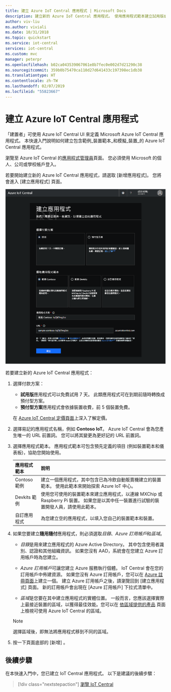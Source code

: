 ```yaml
---
title: 建立 Azure IoT Central 應用程式 | Microsoft Docs
description: 建立新的 Azure IoT Central 應用程式。 使用應用程式範本建立試用版或隨用隨付的應用程式。
author: viv-liu
ms.author: viviali
ms.date: 10/31/2018
ms.topic: quickstart
ms.service: iot-central
services: iot-central
ms.custom: mvc
manager: peterpr
ms.openlocfilehash: b02ca043539067061e8b7fec0e002d7d21290c38
ms.sourcegitcommit: 359b0b75470ca110d27d641433c197398ec1db38
ms.translationtype: HT
ms.contentlocale: zh-TW
ms.lasthandoff: 02/07/2019
ms.locfileid: "55823667"
---
```

# <a name="create-an-azure-iot-central-application"></a>建立 Azure IoT Central 應用程式

「建置者」可使用 Azure IoT Central UI 來定義 Microsoft Azure IoT Central 應用程式。 本快速入門說明如何建立包含範例_裝置範本_和模擬_裝置_的 Azure IoT Central 應用程式。

瀏覽至 Azure IoT Central 的[應用程式管理員](https://aka.ms/iotcentral)頁面。 您必須使用 Microsoft 的個人、公司或學校帳戶登入。

若要開始建立新的 Azure IoT Central 應用程式，請選取 [新增應用程式]。 您將會進入 [建立應用程式] 頁面。

![Azure IoT Central 的建立應用程式頁面](media/quick-deploy-iot-central-experimental/iotcentralcreate.png)

若要建立新的 Azure IoT Central 應用程式：

1. 選擇付款方案：
    - **試用版**應用程式可以免費試用 7 天。 此類應用程式可在到期前隨時轉換成預付型方案。
    - **預付型方案**應用程式會依據裝置收費，前 5 個裝置免費。

    在 [Azure IoT Central 定價頁面](https://azure.microsoft.com/pricing/details/iot-central/)上深入了解定價。

1. 選擇易記的應用程式名稱，例如 **Contoso IoT**。 Azure IoT Central 會為您產生唯一的 URL 前置詞。 您可以將其變更為更好記的 URL 前置詞。

1. 選擇應用程式範本。 應用程式範本可包含預先定義的項目 (例如裝置範本和儀表板)，協助您開始使用。

    | 應用程式範本 | 說明 |
    | -------------------- | ----------- |
    | Contoso 範例       | 建立一個應用程式，其中包含已為冷飲自動販賣機建立的裝置範本。 使用此範本來開始探索 Azure IoT 中心。 |
    | Devkits 範例       | 使用您可使用的裝置範本來建立應用程式，以連線 MXChip 或 Raspberry Pi 裝置。 如果您是以其中任一裝置進行試驗的裝置開發人員，請使用此範本。 |
    | 自訂應用程式   | 為您建立空的應用程式，以填入您自己的裝置範本和裝置。 |

1. 如果您要建立**隨用隨付**應用程式，則必須選取*目錄*、*Azure 訂用帳戶*和*區域*。 

    - *目錄*是用來建立應用程式的 Azure Active Directory。 其中包含使用者識別、認證和其他組織資訊。 如果您沒有 AAD，系統會在您建立 Azure 訂用帳戶時為您建立。

    - *Azure 訂用帳戶*可讓您建立 Azure 服務執行個體。 IoT Central 會在您的訂用帳戶中佈建資源。 如果您沒有 Azure 訂用帳戶，您可以在 [Azure 註冊頁面](https://aka.ms/createazuresubscription)上建立一個。 建立 Azure 訂用帳戶之後，請瀏覽回到 [建立應用程式] 頁面。 新的訂用帳戶會出現在 [Azure 訂用帳戶] 下拉式清單中。

    - *區域*是您要在其中建立應用程式的實體位置。 一般而言，您應該選擇實際上最接近裝置的區域，以獲得最佳效能。您可以在 [依區域提供的產品](https://azure.microsoft.com/regions/services/) 頁面上檢視可使用 Azure IoT Central 的區域。

    > [!Note]
    > 選擇區域後，即無法將應用程式移到不同的區域。

1. 按一下頁面底部的 [新增] 。

## <a name="next-steps"></a>後續步驟

在本快速入門中，您已建立 IoT Central 應用程式。 以下是建議的後續步驟：

> [!div class="nextstepaction"]
> [瀏覽 IoT Central](https://docs.microsoft.com/azure/iot-central/overview-iot-central-tour)
